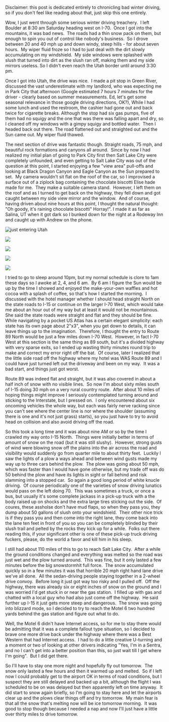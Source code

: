 Disclaimer: this post is dedicated entirely to chronicling bad winter driving, so if you don't feel like reading about that, just skip this one entirely.

Wow, I just went through some serious winter driving treachery.  I left Boulder at 8:30 am Saturday heading west on I-70.  Once I got into the mountains, it was bad news.  The roads had a thin snow pack on them, but enough to spin you out of control like nobody's business.  So I drove between 20 and 40 mph up and down windy, steep hills - for about seven hours.  My wiper fluid froze so I had to just deal with the dirt slowly accumulating on my windshield.  My side windows were splashed with slush that turned into dirt as the slush ran off, making them and my side mirrors useless. So I didn't even reach the Utah border until around 3:30 pm.

Once I got into Utah, the drive was nice.  I made a pit stop in Green River, discussed the vast underestimate with my landlord, who was expecting me in Park City that afternoon (Google estimated 7 hours 7 minutes for the driver - clearly based on summer measurements. Ed, let's get some seasonal relevance in those google driving directions, OK?), While I had some lunch and used the restroom, the cashier had gone out and back twice for cigarette breaks. Although the stop had six gas pumps, five of them had no squigy and the one that was there was falling apart and dry, so I cleaned off my windows with a gimpy squigy and bottled water.  Then I headed back out there. The road flattened out and straighted out and the Sun came out. My wiper fluid thawed.

The next section of drive was fantastic though. Straight roads, 75 mph, and beautiful rock formations and canyons all around.  Since by now I had realized my initial plan of going to Park City first then Salt Lake City were completely unfounded, and even getting to Salt Lake City was out of the question at this point, I started enjoying a few "view area" pull-offs and looking at Black Dragon Canyon and Eagle Canyon as the Sun prepared to set.  My camera wouldn't sit flat on the roof of the car, so I improvised a surface out of a ziplock bag containing the chocolate biscotti Elise hade made for me.  They make a suitable camera stand.  However, I left them on the roof and as I turned to get back on the highway, they fell down and got caught between my side view mirror and the window.  And of course, having driven about nine hours at this point, I thought the natural thought: "Oh goody, it's raining chocolate biscotti" Horray!". I made it as far as Salina, UT when it got dark so I bunked down for the night at a Rodeway Inn and caught up with Andrew on the phone.

![just entering Utah](/photos/park_city_2008/009_drive_from_boulder.jpg)

![](/photos/park_city_2008/013_drive_from_boulder.jpg)

![](/photos/park_city_2008/017_drive_from_boulder.jpg)

![](/photos/park_city_2008/019_drive_from_boulder.jpg)

![](/photos/park_city_2008/022_drive_from_boulder.jpg)

I tried to go to sleep around 10pm, but my normal schedule is clore to 1am these days so I awoke at 2, 4, and 6 am.  By 6 am I figure the Sun would be up by the time I showed and enjoyed the make-your-own waffles and hot cocoa with a splash of coffee, so that's how I started the morning.  I discussed with the hotel manager whether I should head straight North on the state roads to I-15 or continue on the larger I-70 West, which would take me about an hour out of my way but at least it would not be mountainous.  She said the state roads were straight and flat and they should be fine.  While navigating by a pocket US Atlas has a certain elegant simplicity: each state has its own page about 2"x3", when you get down to details, it can leave things up to the imagination.  Therefore, I thought the entry to Route 89 North would be just a few miles down I-70 West.  However, in fact I-70 West at this section is the same thing as 89 south, but it's a divided highway with very sparse exits, so I ended up wasting thirty minutes round trip to make and correct my error right off the bat.  Of course, later I realized that the little side road off the highway where my hotel was WAS Route 89 and I could have just turned left out the driveway and been on my way.  It was a bad start, and things just got worst.

Route 89 was indeed flat and straight, but it was also covered in about a half inch of snow with no visible lines.  So now I'm about sixty miles south of I-15 doing 30 mph on a very rural country route.  After about 10 miles of hoping things might improve I seriously contemplated turning around and sticking to the Interstate, but I pressed on.  I only encountered about six oncoming vehicles the whole way, but each was fairly nerve racking since you can't see where the center line is nor where the shoulder (assuming there is one and it's not just grass) starts), so you just have to try to avoid head on collision and also avoid driving off the road.

So this took a long time and it was about nine AM or so by the time I crawled my way onto I-15 North.  Things were initially better in terms of amount of snow on the road (but it was still slushy).  However, strong gusts of wind were blowing snow off the plains into the air across the road and visibility would suddenly go from quarter mile to about thirty feet.  Luckily I saw the lights of a plow a ways ahead and between wind gusts made my way up to three cars behind the plow.  The plow was going about 50 mph, which was faster than I would have gone otherwise, but my trade off was do 50 behind the plow and have its lights in sight or fall behind and risk slamming into a stopped car.  So again a good long period of white knucle driving.  Of course periodically one of the varieties of snow driving lunatics would pass on the left doing 70.  This was sometimes a truck, or once a bus, but usually it's some complete jackass in a pick-up truck with a the body raised up on shocks and the extra large tires sticking out the side.  Of coures, these assholse don't have mud flaps, so when they pass you, they dump about 50 gallons of slush onto your windshield.  Their other nice trick is if they pass you and then come into the right lane, they come back into the lane ten feet in front of you so you can be completely blinded by their slush trail and pelted by the rocks they kick up for a while.  Folks out there reading this, if your significant other is one of these pick-up truck driving fuckers, please, do the world a favor and kill him in his sleep.

I still had about 110 miles of this to go to reach Salt Lake City.  After a while the ground conditions changed and everything was melted so the road was just wet and the plow turned around.  This was fine, but it only lasted a few minutes before the big snowstormhit full force.  The snow accumulated quickly so in a few minutes it was that horrible 20 mph right hand lane drive we've all done.  All the sedan-driving people staying together in a 2-wheel drive convoy.  Before long it just got way too risky and I pulled off.  Off the highway, there was already six or eight inches of snow on the ground and I was worried I'd get stuck in or near the gas station.  I filled up with gas and chatted with a local guy who had also just come off the highway.  He said further up I-15 it just gets more steep and dangerous.  The snow was going into blizzard mode, so I decided to try to reach the Motel 6 two hundred yards behind the gas station and figure out what to do.

Well, the Motel 6 didn't have Internet access, so for me to stay there would be admitting that it was a complete fallout type situation, so I decided to brave one more drive back under the highway where there was a Best Western that had Internet access.  I had to do a little creative U-turning and a moment or two of looking at other drivers indicating "Yes, I'm in a Sentra, and no I can't get into a better position than this, so just wait till I get where I'm going".  But I did get there.

So I'll have to stay one more night and hopefully fly out tomorrow.  The snow only lasted a few hours and then it warmed up and melted.  So if I left now I could probably get to the airport OK in terms of road conditions, but I suspect they are still delayed and backed up a bit, although the flight I was scheduled to be on was delayed but then apparently left on time anyway.  It did start to snow again briefly, so I'm going to stay here and let the airports clear up and the plows clear things off and try tomorrow.  My main fear is that all the snow that's melting now will be ice tomorrow morning.  It was good to stop though because I needed a nap and now I'll just have a little over thirty miles to drive tomorrow.